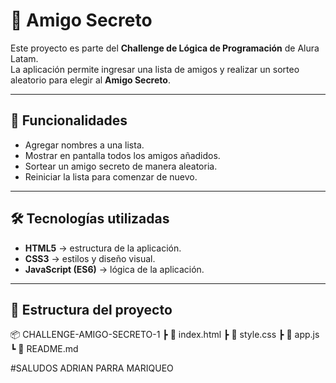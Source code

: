 # 🎉 Amigo Secreto

Este proyecto es parte del **Challenge de Lógica de Programación** de Alura Latam.  
La aplicación permite ingresar una lista de amigos y realizar un sorteo aleatorio para elegir al **Amigo Secreto**.

---

## 🚀 Funcionalidades
- Agregar nombres a una lista.
- Mostrar en pantalla todos los amigos añadidos.
- Sortear un amigo secreto de manera aleatoria.
- Reiniciar la lista para comenzar de nuevo.

---

## 🛠️ Tecnologías utilizadas
- **HTML5** → estructura de la aplicación.  
- **CSS3** → estilos y diseño visual.  
- **JavaScript (ES6)** → lógica de la aplicación.  

---

## 📂 Estructura del proyecto
📦 CHALLENGE-AMIGO-SECRETO-1 
┣ 📜 index.html 
┣ 📜 style.css 
┣ 📜 app.js
┗ 📜 README.md

#SALUDOS ADRIAN PARRA MARIQUEO
